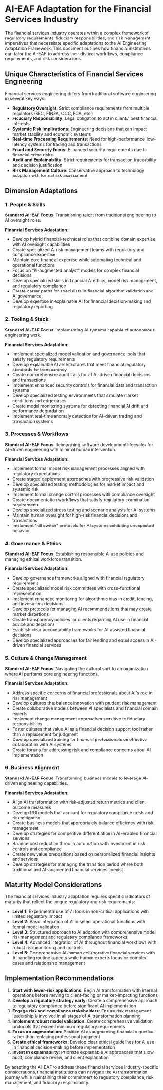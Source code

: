 # AI-EAF Adaptation for the Financial Services Industry

The financial services industry operates within a complex framework of regulatory requirements, fiduciary responsibilities, and risk management imperatives that necessitate specific adaptations to the AI Engineering Adaptation Framework. This document outlines how financial institutions can tailor the AI-EAF to address their distinct workflows, compliance requirements, and risk considerations.

## Unique Characteristics of Financial Services Engineering

Financial services engineering differs from traditional software engineering in several key ways:

- **Regulatory Oversight**: Strict compliance requirements from multiple regulators (SEC, FINRA, OCC, FCA, etc.)
- **Fiduciary Responsibility**: Legal obligation to act in clients' best financial interests
- **Systemic Risk Implications**: Engineering decisions that can impact market stability and economic systems
- **Real-time Processing Requirements**: Need for high-performance, low-latency systems for trading and transactions
- **Fraud and Security Focus**: Enhanced security requirements due to financial crime risks
- **Audit and Explainability**: Strict requirements for transaction traceability and decision justification
- **Risk Management Culture**: Conservative approach to technology adoption with formal risk assessment

## Dimension Adaptations

### 1. People & Skills

**Standard AI-EAF Focus**: Transitioning talent from traditional engineering to AI oversight roles.

**Financial Services Adaptation**:
- Develop hybrid financial-technical roles that combine domain expertise with AI oversight capabilities
- Create specialized AI risk management teams with regulatory and compliance expertise
- Maintain core financial expertise while automating technical and operational functions
- Focus on "AI-augmented analyst" models for complex financial decisions
- Develop specialized skills in financial AI ethics, model risk management, and regulatory compliance
- Create career paths for specialists in financial algorithm validation and AI governance
- Develop expertise in explainable AI for financial decision-making and regulatory reporting

### 2. Tooling & Stack

**Standard AI-EAF Focus**: Implementing AI systems capable of autonomous engineering work.

**Financial Services Adaptation**:
- Implement specialized model validation and governance tools that satisfy regulatory requirements
- Develop explainable AI architectures that meet financial regulatory standards for transparency
- Create comprehensive audit trails for all AI-driven financial decisions and transactions
- Implement enhanced security controls for financial data and transaction systems
- Develop specialized testing environments that simulate market conditions and edge cases
- Create model monitoring systems for detecting financial AI drift and performance degradation
- Implement real-time anomaly detection for AI-driven trading and transaction systems

### 3. Processes & Workflows

**Standard AI-EAF Focus**: Reimagining software development lifecycles for AI-driven engineering with minimal human intervention.

**Financial Services Adaptation**:
- Implement formal model risk management processes aligned with regulatory expectations
- Create staged deployment approaches with progressive risk validation
- Develop specialized testing methodologies for market impact and systemic risk
- Implement formal change control processes with compliance oversight
- Create documentation workflows that satisfy regulatory examination requirements
- Develop specialized stress testing and scenario analysis for AI systems
- Maintain human oversight for high-risk financial decisions and transactions
- Implement "kill switch" protocols for AI systems exhibiting unexpected behavior

### 4. Governance & Ethics

**Standard AI-EAF Focus**: Establishing responsible AI use policies and managing ethical workforce transition.

**Financial Services Adaptation**:
- Develop governance frameworks aligned with financial regulatory requirements
- Create specialized model risk committees with cross-functional representation
- Implement enhanced monitoring for algorithmic bias in credit, lending, and investment decisions
- Develop protocols for managing AI recommendations that may create market distortions
- Create transparency policies for clients regarding AI use in financial advice and decisions
- Establish clear accountability frameworks for AI-assisted financial decisions
- Develop specialized approaches for fair lending and equal access in AI-driven financial services

### 5. Culture & Change Management

**Standard AI-EAF Focus**: Navigating the cultural shift to an organization where AI performs core engineering functions.

**Financial Services Adaptation**:
- Address specific concerns of financial professionals about AI's role in risk management
- Develop cultures that balance innovation with prudent risk management
- Create collaborative models between AI specialists and financial domain experts
- Implement change management approaches sensitive to fiduciary responsibilities
- Foster cultures that value AI as a financial decision support tool rather than a replacement for judgment
- Develop specialized training for financial professionals on effective collaboration with AI systems
- Create forums for addressing risk and compliance concerns about AI implementation

### 6. Business Alignment

**Standard AI-EAF Focus**: Transforming business models to leverage AI-driven engineering capabilities.

**Financial Services Adaptation**:
- Align AI transformation with risk-adjusted return metrics and client outcome measures
- Develop ROI models that account for regulatory compliance costs and risk mitigation
- Create business models that appropriately balance efficiency with risk management
- Develop strategies for competitive differentiation in AI-enabled financial services
- Balance cost reduction through automation with investment in risk controls and compliance
- Create new value propositions based on personalized financial insights and services
- Develop strategies for managing the transition period where both traditional and AI-augmented financial services coexist

## Maturity Model Considerations

The financial services industry adaptation requires specific indicators of maturity that reflect the unique regulatory and risk requirements:

- **Level 1**: Experimental use of AI tools in non-critical applications with limited regulatory impact
- **Level 2**: Basic integration of AI in select operational functions with formal model validation
- **Level 3**: Structured approach to AI adoption with comprehensive model risk management and regulatory compliance frameworks
- **Level 4**: Advanced integration of AI throughout financial workflows with robust risk monitoring and controls
- **Level 5**: Comprehensive AI-human collaborative financial services with AI handling routine aspects while human experts focus on complex cases and relationship management

## Implementation Recommendations

1. **Start with lower-risk applications**: Begin AI transformation with internal operations before moving to client-facing or market-impacting functions
2. **Develop a regulatory strategy early**: Create a comprehensive approach to regulatory compliance before significant AI implementation
3. **Engage risk and compliance stakeholders**: Ensure risk management leadership is involved in all stages of AI transformation planning
4. **Implement robust model validation**: Create comprehensive validation protocols that exceed minimum regulatory requirements
5. **Focus on augmentation**: Position AI as augmenting financial expertise rather than replacing professional judgment
6. **Create ethical frameworks**: Develop clear ethical guidelines for AI use in financial decision-making before implementation
7. **Invest in explainability**: Prioritize explainable AI approaches that allow audit, compliance review, and client explanation

By adapting the AI-EAF to address these financial services industry-specific considerations, financial institutions can navigate the AI transformation journey while maintaining their commitment to regulatory compliance, risk management, and fiduciary responsibility.

